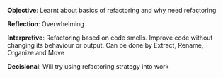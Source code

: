 **Objective**: Learnt about basics of refactoring and why need refactoring

**Reflection**: Overwhelming

**Interpretive**: Refactoring based on code smells. Improve code without changing its behaviour or output. Can be done by 
Extract, Rename, Organize and Move

**Decisional**: Will try using refactoring strategy into work